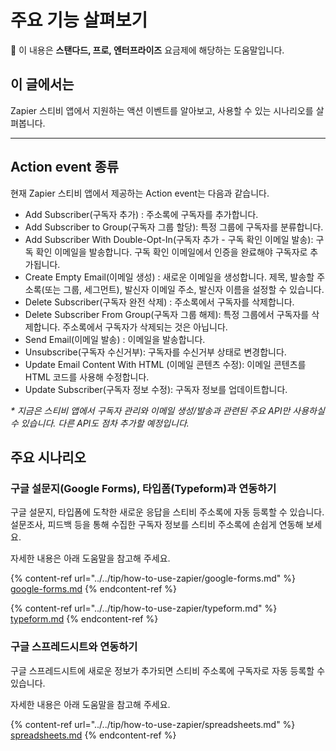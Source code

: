 # 주요 기능 살펴보기

💬 이 내용은 **스탠다드, 프로, 엔터프라이즈** 요금제에 해당하는 도움말입니다.

## 이 글에서는

Zapier 스티비 앱에서 지원하는 액션 이벤트를 알아보고, 사용할 수 있는 시나리오를 살펴봅니다.

***

## Action event 종류

현재 Zapier 스티비 앱에서 제공하는 Action event는 다음과 같습니다.

* Add Subscriber(구독자 추가)  : 주소록에 구독자를 추가합니다.
* Add Subscriber to Group(구독자 그룹 할당): 특정 그룹에 구독자를 분류합니다.
* Add Subscriber With Double-Opt-In(구독자 추가 - 구독 확인 이메일 발송): 구독 확인 이메일을 발송합니다. 구독 확인 이메일에서 인증을 완료해야 구독자로 추가됩니다.
* Create Empty Email(이메일 생성)  : 새로운 이메일을 생성합니다. 제목, 발송할 주소록(또는 그룹, 세그먼트), 발신자 이메일 주소, 발신자 이름을 설정할 수 있습니다.
* Delete Subscriber(구독자 완전 삭제)  : 주소록에서 구독자를 삭제합니다.
* Delete Subscriber From Group(구독자 그룹 해제): 특정 그룹에서 구독자를 삭제합니다. 주소록에서 구독자가 삭제되는 것은 아닙니다.
* Send Email(이메일 발송)  : 이메일을 발송합니다.&#x20;
* Unsubscribe(구독자 수신거부): 구독자를 수신거부 상태로 변경합니다.
* Update Email Content With HTML  (이메일 콘텐츠 수정): 이메일 콘텐츠를 HTML 코드를 사용해 수정합니다.
* Update Subscriber(구독자 정보 수정): 구독자 정보를 업데이트합니다.

_\* 지금은 스티비 앱에서 구독자 관리와 이메일 생성/발송과 관련된 주요 API만 사용하실 수 있습니다. 다른 API도 점차 추가할 예정입니다._



## 주요 시나리오

### 구글 설문지(Google Forms), 타입폼(Typeform)과 연동하기

구글 설문지, 타입폼에 도착한 새로운 응답을 스티비 주소록에 자동 등록할 수 있습니다. 설문조사, 피드백 등을 통해 수집한 구독자 정보를 스티비 주소록에 손쉽게 연동해 보세요.

자세한 내용은 아래 도움말을 참고해 주세요.

{% content-ref url="../../tip/how-to-use-zapier/google-forms.md" %}
[google-forms.md](../../tip/how-to-use-zapier/google-forms.md)
{% endcontent-ref %}

{% content-ref url="../../tip/how-to-use-zapier/typeform.md" %}
[typeform.md](../../tip/how-to-use-zapier/typeform.md)
{% endcontent-ref %}

### 구글 스프레드시트와 연동하기

구글 스프레드시트에 새로운 정보가 추가되면 스티비 주소록에 구독자로 자동 등록할 수 있습니다.&#x20;

자세한 내용은 아래 도움말을 참고해 주세요.

{% content-ref url="../../tip/how-to-use-zapier/spreadsheets.md" %}
[spreadsheets.md](../../tip/how-to-use-zapier/spreadsheets.md)
{% endcontent-ref %}
